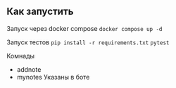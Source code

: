 ## Как запустить
Запуск через docker compose
<code>docker compose up -d</code>

Запуск тестов
<code>pip install -r requirements.txt</code>
<code>pytest</code>

Комнады
 - addnote
 - mynotes
Указаны в боте